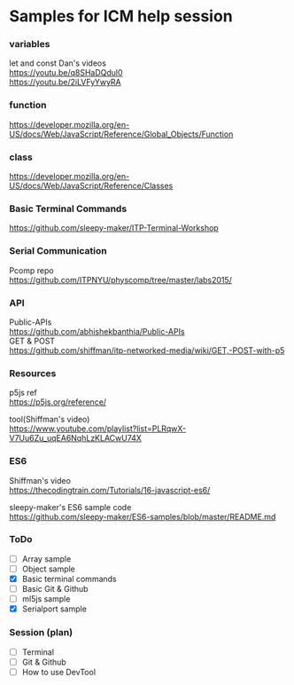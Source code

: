 # Samples for ICM help session

### variables
let and const Dan's videos  
https://youtu.be/q8SHaDQdul0      
https://youtu.be/2iLVFyYwyRA        

### function
https://developer.mozilla.org/en-US/docs/Web/JavaScript/Reference/Global_Objects/Function

### class
https://developer.mozilla.org/en-US/docs/Web/JavaScript/Reference/Classes

### Basic Terminal Commands
https://github.com/sleepy-maker/ITP-Terminal-Workshop    

### Serial Communication
Pcomp repo      
https://github.com/ITPNYU/physcomp/tree/master/labs2015/

### API
Public-APIs    
https://github.com/abhishekbanthia/Public-APIs       
GET & POST       
https://github.com/shiffman/itp-networked-media/wiki/GET,-POST-with-p5          

### Resources
p5js ref     
https://p5js.org/reference/        
  
tool(Shiffman's video)    
https://www.youtube.com/playlist?list=PLRqwX-V7Uu6Zu_uqEA6NqhLzKLACwU74X

### ES6 

Shiffman's video      
https://thecodingtrain.com/Tutorials/16-javascript-es6/          

sleepy-maker's ES6 sample code        
https://github.com/sleepy-maker/ES6-samples/blob/master/README.md         

### ToDo
- [ ] Array sample
- [ ] Object sample
- [x] Basic terminal commands
- [ ] Basic Git & Github
- [ ] ml5js sample
- [x] Serialport sample

### Session (plan)
- [ ] Terminal
- [ ] Git & Github
- [ ] How to use DevTool
